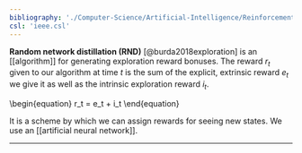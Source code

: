 ```yaml
---
bibliography: './Computer-Science/Artificial-Intelligence/Reinforcement-Learning/papers.bib'
csl: 'ieee.csl'
---
```



**Random network distillation (RND)** [@burda2018exploration] is an [[algorithm]] for generating exploration reward bonuses. The reward $r_t$ given to our algorithm at time $t$ is the sum of the explicit, extrinsic reward $e_t$ we give it as well as the intrinsic exploration reward $i_t$.

\begin{equation}
r_t = e_t + i_t
\end{equation}


It is a scheme by which we can assign rewards for seeing new states. We use an [[artificial neural network]].

---

